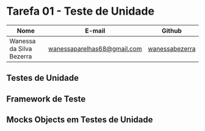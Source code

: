 # Tarefa 01 - Teste de Unidade

| Nome                     | E-mail                      | Github                                              |
| ------------------------ | --------------------------- | --------------------------------------------------- |
| Wanessa da Silva Bezerra | wanessaparelhas68@gmail.com | [wanessabezerra](https://github.com/wanessabezerra) |

## Testes de Unidade


## Framework de Teste

## Mocks Objects em Testes de Unidade 